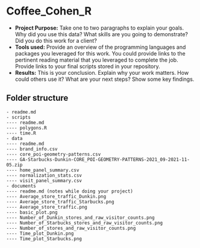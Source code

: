 # Coffee_Cohen_R

- __Project Purpose:__ Take one to two paragraphs to explain your goals.  Why did you use this data? What skills are you going to demonstrate? Did you do this work for a client? 
- __Tools used:__ Provide an overview of the programming languages and packages you leveraged for this work.  You could provide links to the pertinent reading material that you leveraged to complete the job. Provide links to your final scripts stored in your repository.
- __Results:__ This is your conclusion.  Explain why your work matters.  How could others use it?  What are your next steps? Show some key findings.

## Folder structure

```
- readme.md
- scripts
---- readme.md 
---- polygons.R
---- time.R
- data 
---- readme.md
---- brand_info.csv
---- core_poi-geometry-patterns.csv
---- GA-Starbucks-Dunkin-CORE_POI-GEOMETRY-PATTERNS-2021_09-2021-11-05.zip
---- home_panel_summary.csv
---- normalization_stats.csv
---- visit_panel_summary.csv
- documents
---- readme.md (notes while doing your project)
---- Average_store_traffic_Dunkin.png
---- Average_store_traffic_Starbucks.png
---- Average_store_traffic.png
---- basic_plot.png
---- Number_of_Dunkin_stores_and_raw_visitor_counts.png
---- Number_of_Starbucks_stores_and_raw_visitor_counts.png
---- Number_of_stores_and_raw_visitor_counts.png
---- Time_plot_Dunkin.png
---- Time_plot_Starbucks.png
```
